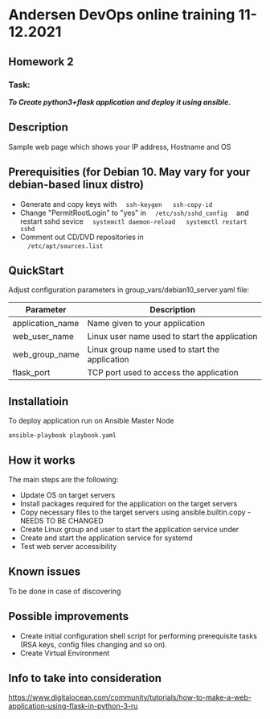 # Andersen DevOps online training 11-12.2021

## Homework 2
### Task: 
_**To Create python3+flask application and deploy it using ansible.**_

## Description
Sample web page which shows your IP address, Hostname and OS

## Prerequisities (for Debian 10. May vary for your debian-based linux distro)
- Generate and copy keys with
`  
ssh-keygen  
ssh-copy-id  
`
- Change "PermitRootLogin" to  "yes" in 
`  
/etc/ssh/sshd_config  
`
and restart sshd sevice
`  
systemctl daemon-reload  
systemctl restart sshd  
`  
- Comment out CD/DVD repositories in  
`  
/etc/apt/sources.list  
`

## QuickStart
Adjust configuration parameters in group_vars/debian10_server.yaml file:

| Parameter | Description |
| ------ | ------ |
| application_name | Name given to your application |
| web_user_name    | Linux user name used to start the application |
| web_group_name   | Linux group name used to start the application |
| flask_port       | TCP port used to access the application |

## Installatioin
To deploy application run on Ansible Master Node

`
ansible-playbook playbook.yaml
`

## How it works
The main steps are the following:
- Update OS on target servers 
- Install packages required for the application on the target servers
- Copy necessary files to the target servers using ansible.builtin.copy - NEEDS TO BE CHANGED
- Create Linux group and user to start the application service under
- Create and start the application service for systemd
- Test web server accessibility

## Known issues
To be done in case of discovering

## Possible improvements
- Create initial configuration shell script for performing prerequisite tasks (RSA keys, config files changing and so on).
- Create Virtual Environment

## Info to take into consideration
https://www.digitalocean.com/community/tutorials/how-to-make-a-web-application-using-flask-in-python-3-ru





